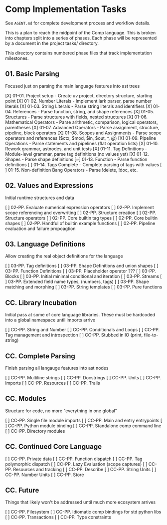 # Comp Implementation Tasks

See `AGENT.md` for complete development process and workflow details.

This is a plan to reach the midpoint of the Comp language. This is broken into
chapters split into a series of phases. Each phase will be represented by
a document in the project tasks/ directory.

This directory contains numbered phase files that track implementation milestones.


## 01. Basic Parsing

Focused just on parsing the main language features into ast trees

[X] 01-01. Project setup - Create uv project, directory structure, starting point
[X] 01-02. Number Literals - Implement lark parser, parse number literals
[X] 01-03. String Literals - Parse string literals and identifiers
[X] 01-04. References - Parse function, string, and shape references
[X] 01-05. Structures - Parse structures with fields, nested structures
[X] 01-06. Mathematical Operators - Parse arithmetic, comparison, logical operators, parentheses
[X] 01-07. Advanced Operators - Parse assignment, structure, pipeline, block operators
[X] 01-08. Scopes and Assignments - Parse scope operators and references ($ctx, $mod, $in, $out, ^, @)
[X] 01-09. Pipeline Operations - Parse statements and pipelines (flat operation lists)
[X] 01-10. Rework grammar, astnodes, and unit tests
[X] 01-11. Tag Definitions - Module-level grammar, parse tag definitions (no values yet)
[X] 01-12. Shapes - Parse shape definitions
[~] 01-13. Function - Parse function definitions
[ ] 01-14. Tags Complete - Complete parsing of tags with values
[ ] 01-15. Non-definition Bang Operators - Parse !delete, !doc, etc.

## 02. Values and Expressions

Initial runtime structures and data

[ ] 02-PP. Evaluate numerical expression operators
[ ] 02-PP. Implement scope referencing and overwriting
[ ] 02-PP. Structure creation
[ ] 02-PP. Structure operators
[ ] 02-PP. Core builtin tag types
[ ] 02-PP. Core builtin shapes
[ ] 02-PP. Handful of builtin example functions
[ ] 02-PP. Pipeline evaluation and failure propoagtion

## 03. Language Definitions

Allow creating the real object definitions for the language

[ ] 03-PP. Tag definitions
[ ] 03-PP. Shape Definitions and union shapes
[ ] 03-PP. Function Definitions
[ ] 03-PP. Placeholder operator ???
[ ] 03-PP. Blocks
[ ] 03-PP. Initial minimal conditional and iteration
[ ] 03-PP. Streams
[ ] 03-PP. Extended field name types, (numbers, tags)
[ ] 03-PP. Shape matching and morphing
[ ] 03-PP. String templates
[ ] 03-PP. Pure functions

## CC. Library Incubation

Initial pass at some of core language libraries. 
These must be hardcoded into a global namespace until imports arrive

[ ] CC-PP. String and Number
[ ] CC-PP. Conditionals and Loops
[ ] CC-PP. Tag management and introspection
[ ] CC-PP. Stubbed in IO (print, file-to-string)

## CC. Complete Parsing

Finish parsing all langauge features into ast nodes

[ ] CC-PP. Multiline strings
[ ] CC-PP. Docstrings
[ ] CC-PP. Units
[ ] CC-PP. Imports
[ ] CC-PP. Resources
[ ] CC-PP. Trails

## CC. Modules

Structure for code, no more "everything in one global"

[ ] CC-PP. Single file module imports
[ ] CC-PP. Main and entry entrypoints
[ ] CC-PP. Python module binding
[ ] CC-PP. Standalone comp command line
[ ] CC-PP. Directory modules

## CC. Continued Core Language

[ ] CC-PP. Private data
[ ] CC-PP. Function dispatch
[ ] CC-PP. Tag polymorphic dispatch
[ ] CC-PP. Lazy Evaluation (scope captures)
[ ] CC-PP. Resources and tracking
[ ] CC-PP. Describe
[ ] CC-PP. String Units
[ ] CC-PP. Number Units
[ ] CC-PP. Store

## CC. Future

Things that likely won't be addressed until much more ecosystem arrives

[ ] CC-PP. Filesystem 
[ ] CC-PP. Idiomatic comp bindings for std python libs
[ ] CC-PP. Transactions
[ ] CC-PP. Type constraints